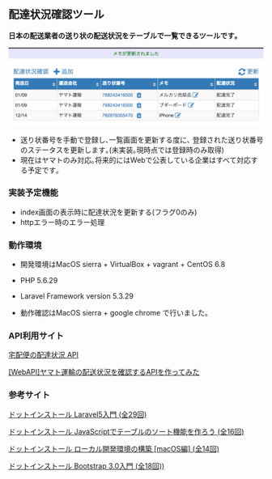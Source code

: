 ## 配達状況確認ツール

**日本の配送業者の送り状の配送状況をテーブルで一覧できるツールです｡**

![screenshot](screenshot.png "screenshot")

+ 送り状番号を手動で登録し､一覧画面を更新する度に､
登録された送り状番号のステータスを更新します｡(未実装｡現時点では登録時のみ取得)
+ 現在はヤマトのみ対応｡将来的にはWebで公表している企業はすべて対応する予定です｡

### 実装予定機能
+ index画面の表示時に配達状況を更新する(フラグ0のみ)
+ httpエラー時のエラー処理

### 動作環境
+ 開発環境はMacOS sierra + VirtualBox + vagrant + CentOS 6.8
+ PHP 5.6.29
+ Laravel Framework version 5.3.29

+ 動作確認はMacOS sierra +  google chrome で行いました｡


### API利用サイト
[宅配便の配達状況 API](http://thira.plavox.info/transport/api/)

[[WebAPI]ヤマト運輸の配送状況を確認するAPIを作ってみた](http://nanoappli.com/blog/archives/603)


### 参考サイト
[ドットインストール Laravel5入門 (全29回)](http://dotinstall.com/lessons/basic_laravel)

[ドットインストール JavaScriptでテーブルのソート機能を作ろう (全16回)](http://dotinstall.com/lessons/tablesort_js)

[ドットインストール ローカル開発環境の構築 [macOS編] (全14回)](http://dotinstall.com/lessons/basic_localdev_mac_v2)

[ドットインストール Bootstrap 3.0入門 (全18回))](http://dotinstall.com/lessons/basic_twitter_bootstrap_v4)

